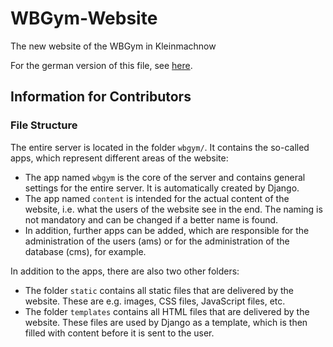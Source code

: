 # WBGym-Website
The new website of the WBGym in Kleinmachnow

For the german version of this file, see [here](README_GER.md).

## Information for Contributors

### File Structure

The entire server is located in the folder `wbgym/`.
It contains the so-called apps, which represent different areas of the website:
* The app named `wbgym` is the core of the server and contains general settings for the entire server. It is automatically created by Django.
* The app named `content` is intended for the actual content of the website, i.e. what the users of the website see in the end. The naming is not mandatory and can be changed if a better name is found.
* In addition, further apps can be added, which are responsible for the administration of the users (ams) or for the administration of the database (cms), for example.

In addition to the apps, there are also two other folders:
* The folder `static` contains all static files that are delivered by the website. These are e.g. images, CSS files, JavaScript files, etc.
* The folder `templates` contains all HTML files that are delivered by the website. These files are used by Django as a template, which is then filled with content before it is sent to the user.
